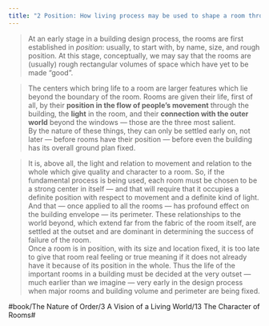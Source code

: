 ```yaml
---
title: "2 Position: How living process may be used to shape a room through its position"
---
```


> At an early stage in a building design process, the rooms are first established in *position*: usually, to start with, by name, size, and rough position. At this stage, conceptually, we may say that the rooms are (usually) rough rectangular volumes of space which have yet to be made “good”.  

> The centers which bring life to a room are larger features which lie beyond the boundary of the room. Rooms are given their life, first of all, by their **position in the flow of people’s movement** through the building, the **light** in the room, and their **connection with the outer world** beyond the windows — those are the three most salient.  
> By the nature of these things, they can only be settled early on, not later — before rooms have their position — before even the building has its overall ground plan fixed.  

> It is, above all, the light and relation to movement and relation to the whole which give quality and character to a room. So, if the fundamental process is being used, each room must be chosen to be a strong center in itself — and that will require that it occupies a definite position with respect to movement and a definite kind of light. And that — once applied to all the rooms — has profound effect on the building envelope — its perimeter. These relationships to the world beyond, which extend far from the fabric of the room itself, are settled at the outset and are dominant in determining the success of failure of the room.  
> Once a room is in position, with its size and location fixed, it is too late to give that room real feeling or true meaning if it does not already have it because of its position in the whole. Thus the life of the important rooms in a building must be decided at the very outset — much earlier than we imagine — very early in the design process when major rooms and building volume and perimeter are being fixed.  

#book/The Nature of Order/3 A Vision of a Living World/13 The Character of Rooms#